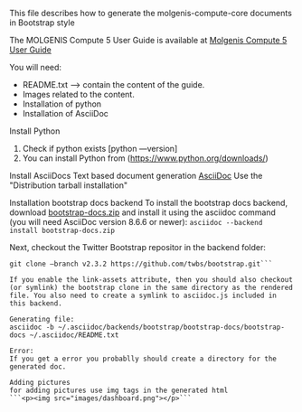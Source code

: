 This file describes how to generate the molgenis-compute-core documents in Bootstrap style

The MOLGENIS Compute 5 User Guide is available at <a href="https://rawgit.com/molgenis/molgenis-compute/master/molgenis-compute-core/README.html"> Molgenis Compute 5 User Guide</a>

You will need:
* README.txt --> contain the content of the guide.
* Images related to the content.
* Installation of python
* Installation of AsciiDoc

Install Python
1. Check if python exists [python —version]
2. You can install Python from (https://www.python.org/downloads/)

Install AsciiDocs
Text based document generation <a href=http://www.methods.co.nz/asciidoc/INSTALL.html />AsciiDoc</a>
Use the "Distribution tarball installation"

Installation bootstrap docs backend
To install the bootstrap docs backend, download <a href="https://github.com/downloads/mojavelinux/asciidoc-bootstrap-docs-backend/bootstrap-docs.zip" />bootstrap-docs.zip</a> and install it using the asciidoc command (you will need AsciiDoc version 8.6.6 or newer):
```asciidoc --backend install bootstrap-docs.zip```

Next, checkout the Twitter Bootstrap repositor in the backend folder:
```cd ~/.asciidoc/backends/bootstrap/bootstrap-docs
git clone —branch v2.3.2 https://github.com/twbs/bootstrap.git```

If you enable the link-assets attribute, then you should also checkout (or symlink) the bootstrap clone in the same directory as the rendered file. You also need to create a symlink to asciidoc.js included in this backend.

Generating file:
asciidoc -b ~/.asciidoc/backends/bootstrap/bootstrap-docs/bootstrap-docs ~/.asciidoc/README.txt

Error: 
If you get a error you probablly should create a directory for the generated doc.

Adding pictures
for adding pictures use img tags in the generated html
```<p><img src="images/dashboard.png"></p>```
